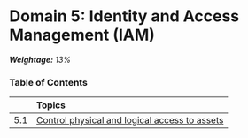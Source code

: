 # Domain 5: Identity and Access Management (IAM)
**_Weightage:_** _13%_

### Table of Contents  
|     | Topics                                                                                             |
| --- | :------------------------------------------------------------------------------------------------- |
| 5.1 | [Control physical and logical access to assets](#51-control-physical-and-logical-access-to-assets) |

